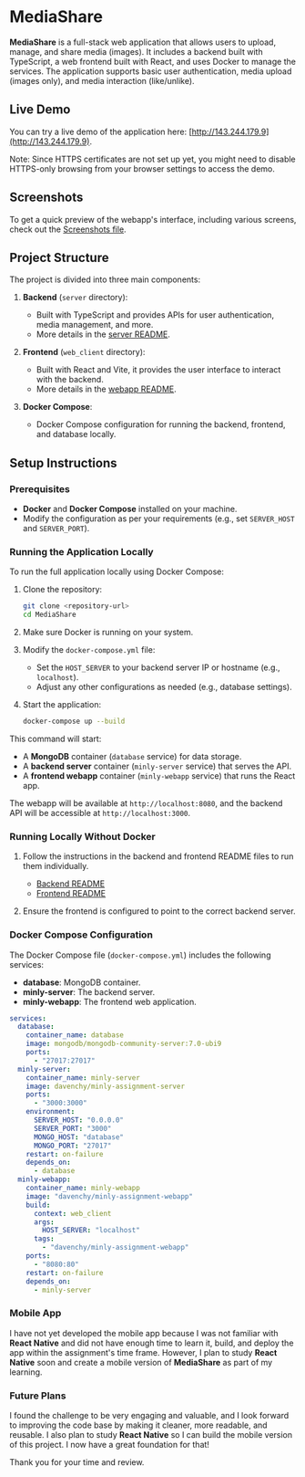 # MediaShare

**MediaShare** is a full-stack web application that allows users to upload, manage, and share media (images). It includes a backend built with TypeScript, a web frontend built with React, and uses Docker to manage the services. The application supports basic user authentication, media upload (images only), and media interaction (like/unlike).

## Live Demo

You can try a live demo of the application here: [http://143.244.179.9](http://143.244.179.9).

Note: Since HTTPS certificates are not set up yet, you might need to disable HTTPS-only browsing from your browser settings to access the demo.

## Screenshots

To get a quick preview of the webapp's interface, including various screens, check out the [Screenshots file](images.md).

## Project Structure

The project is divided into three main components:

1. **Backend** (`server` directory):

   - Built with TypeScript and provides APIs for user authentication, media management, and more.
   - More details in the [server README](server/README.md).

1. **Frontend** (`web_client` directory):

   - Built with React and Vite, it provides the user interface to interact with the backend.
   - More details in the [webapp README](web_client/README.md).

1. **Docker Compose**:

   - Docker Compose configuration for running the backend, frontend, and database locally.

## Setup Instructions

### Prerequisites

- **Docker** and **Docker Compose** installed on your machine.
- Modify the configuration as per your requirements (e.g., set `SERVER_HOST` and `SERVER_PORT`).

### Running the Application Locally

To run the full application locally using Docker Compose:

1. Clone the repository:

   ```bash
   git clone <repository-url>
   cd MediaShare
   ```

1. Make sure Docker is running on your system.

1. Modify the `docker-compose.yml` file:

   - Set the `HOST_SERVER` to your backend server IP or hostname (e.g., `localhost`).
   - Adjust any other configurations as needed (e.g., database settings).

1. Start the application:

   ```bash
   docker-compose up --build
   ```

This command will start:

- A **MongoDB** container (`database` service) for data storage.
- A **backend server** container (`minly-server` service) that serves the API.
- A **frontend webapp** container (`minly-webapp` service) that runs the React app.

The webapp will be available at `http://localhost:8080`, and the backend API will be accessible at `http://localhost:3000`.

### Running Locally Without Docker

1. Follow the instructions in the backend and frontend README files to run them individually.

   - [Backend README](server/README.md)
   - [Frontend README](web_client/README.md)

1. Ensure the frontend is configured to point to the correct backend server.

### Docker Compose Configuration

The Docker Compose file (`docker-compose.yml`) includes the following services:

- **database**: MongoDB container.
- **minly-server**: The backend server.
- **minly-webapp**: The frontend web application.

```yml
services:
  database:
    container_name: database
    image: mongodb/mongodb-community-server:7.0-ubi9
    ports:
      - "27017:27017"
  minly-server:
    container_name: minly-server
    image: davenchy/minly-assignment-server
    ports:
      - "3000:3000"
    environment:
      SERVER_HOST: "0.0.0.0"
      SERVER_PORT: "3000"
      MONGO_HOST: "database"
      MONGO_PORT: "27017"
    restart: on-failure
    depends_on:
      - database
  minly-webapp:
    container_name: minly-webapp
    image: "davenchy/minly-assignment-webapp"
    build:
      context: web_client
      args:
        HOST_SERVER: "localhost"
      tags:
        - "davenchy/minly-assignment-webapp"
    ports:
      - "8080:80"
    restart: on-failure
    depends_on:
      - minly-server
```

### Mobile App

I have not yet developed the mobile app because I was not familiar with **React Native** and did not have enough time to learn it, build, and deploy the app within the assignment's time frame. However, I plan to study **React Native** soon and create a mobile version of **MediaShare** as part of my learning.

### Future Plans

I found the challenge to be very engaging and valuable, and I look forward to improving the code base by making it cleaner, more readable, and reusable. I also plan to study **React Native** so I can build the mobile version of this project. I now have a great foundation for that!

Thank you for your time and review.
